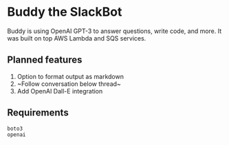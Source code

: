 # Buddy the SlackBot
Buddy is using OpenAI GPT-3 to answer questions, write code, and more. 
It was built on top AWS Lambda and SQS services.

## Planned features
1. Option to format output as markdown
2. ~Follow conversation below thread~
3. Add OpenAI Dall-E integration

## Requirements
```
boto3
openai
```

